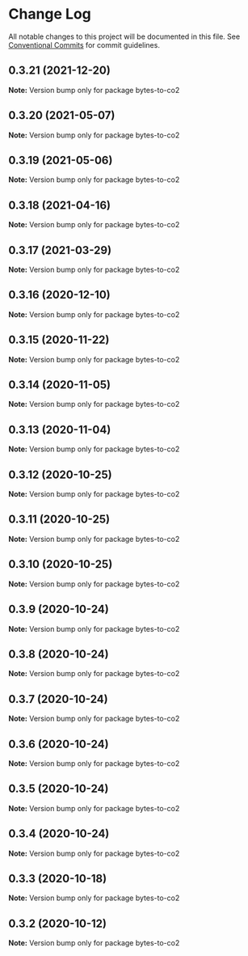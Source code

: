 # Change Log

All notable changes to this project will be documented in this file.
See [Conventional Commits](https://conventionalcommits.org) for commit guidelines.

## 0.3.21 (2021-12-20)

**Note:** Version bump only for package bytes-to-co2





## 0.3.20 (2021-05-07)

**Note:** Version bump only for package bytes-to-co2





## 0.3.19 (2021-05-06)

**Note:** Version bump only for package bytes-to-co2





## 0.3.18 (2021-04-16)

**Note:** Version bump only for package bytes-to-co2





## 0.3.17 (2021-03-29)

**Note:** Version bump only for package bytes-to-co2





## 0.3.16 (2020-12-10)

**Note:** Version bump only for package bytes-to-co2





## 0.3.15 (2020-11-22)

**Note:** Version bump only for package bytes-to-co2





## 0.3.14 (2020-11-05)

**Note:** Version bump only for package bytes-to-co2





## 0.3.13 (2020-11-04)

**Note:** Version bump only for package bytes-to-co2





## 0.3.12 (2020-10-25)

**Note:** Version bump only for package bytes-to-co2





## 0.3.11 (2020-10-25)

**Note:** Version bump only for package bytes-to-co2





## 0.3.10 (2020-10-25)

**Note:** Version bump only for package bytes-to-co2





## 0.3.9 (2020-10-24)

**Note:** Version bump only for package bytes-to-co2





## 0.3.8 (2020-10-24)

**Note:** Version bump only for package bytes-to-co2





## 0.3.7 (2020-10-24)

**Note:** Version bump only for package bytes-to-co2





## 0.3.6 (2020-10-24)

**Note:** Version bump only for package bytes-to-co2





## 0.3.5 (2020-10-24)

**Note:** Version bump only for package bytes-to-co2





## 0.3.4 (2020-10-24)

**Note:** Version bump only for package bytes-to-co2





## 0.3.3 (2020-10-18)

**Note:** Version bump only for package bytes-to-co2





## 0.3.2 (2020-10-12)

**Note:** Version bump only for package bytes-to-co2
